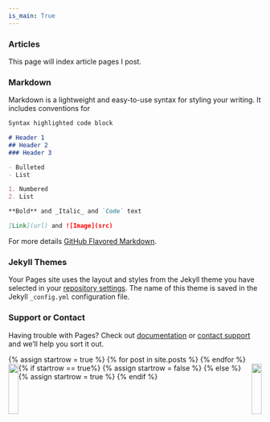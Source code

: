 ```yaml
---
is_main: True
---
```

### Articles

This page will index article pages I post.

### Markdown

Markdown is a lightweight and easy-to-use syntax for styling your writing. It includes conventions for

```markdown
Syntax highlighted code block

# Header 1
## Header 2
### Header 3

- Bulleted
- List

1. Numbered
2. List

**Bold** and _Italic_ and `Code` text

[Link](url) and ![Image](src)
```

For more details [GitHub Flavored Markdown](https://guides.github.com/features/mastering-markdown/).

### Jekyll Themes

Your Pages site uses the layout and styles from the Jekyll theme you have selected in your [repository settings](https://github.com/UncannyMisc/UncannyMisc.github.io/settings). The name of this theme is saved in the Jekyll `_config.yml` configuration file.

### Support or Contact

Having trouble with Pages? Check out [documentation](https://help.github.com/categories/github-pages-basics/) or [contact support](https://github.com/contact) and we’ll help you sort it out.

<div style = "width: -webkit-fill-available;">
  {% assign startrow = true %}
  {% for post in site.posts %}
    <div style = "width = 100%; float:left;">
		{% if startrow == true%}
			<div style = "width = 70%; float:left;" href="{{ post.url }}" title = "{{ post.title }}">
				<img style = "object-fit: cover; width: 100%; height: 100px;" src = "{{ post.post_image }}">
			</div>
			{% assign startrow = false %}
		{% else %}
			<div style = "width = 70%; float:right;" href="{{ post.url }}" title = "{{ post.title }}">
				<img style = "object-fit: cover; width: 100%; height: 100px;" src = "{{ post.post_image }}">
			</div>
			{% assign startrow = true %}
		{% endif %}
    </div>
  {% endfor %}
</div>